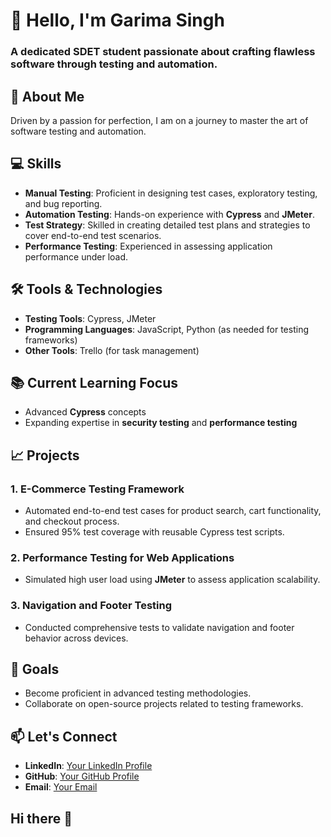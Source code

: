 # 👋 Hello, I'm Garima Singh
### A dedicated SDET student passionate about crafting flawless software through testing and automation.

## 🚀 About Me  
Driven by a passion for perfection, I am on a journey to master the art of software testing and automation.

## 💻 Skills  
- **Manual Testing**: Proficient in designing test cases, exploratory testing, and bug reporting.  
- **Automation Testing**: Hands-on experience with **Cypress** and **JMeter**.  
- **Test Strategy**: Skilled in creating detailed test plans and strategies to cover end-to-end test scenarios.  
- **Performance Testing**: Experienced in assessing application performance under load.  

## 🛠 Tools & Technologies  
- **Testing Tools**: Cypress, JMeter  
- **Programming Languages**: JavaScript, Python (as needed for testing frameworks)  
- **Other Tools**: Trello (for task management)  

## 📚 Current Learning Focus  
- Advanced **Cypress** concepts  
- Expanding expertise in **security testing** and **performance testing**  

## 📈 Projects  
### 1. **E-Commerce Testing Framework**  
- Automated end-to-end test cases for product search, cart functionality, and checkout process.  
- Ensured 95% test coverage with reusable Cypress test scripts.  

### 2. **Performance Testing for Web Applications**  
- Simulated high user load using **JMeter** to assess application scalability.  

### 3. **Navigation and Footer Testing**  
- Conducted comprehensive tests to validate navigation and footer behavior across devices.  

## 🌱 Goals  
- Become proficient in advanced testing methodologies.  
- Collaborate on open-source projects related to testing frameworks.  

## 📫 Let's Connect  
- **LinkedIn**: [Your LinkedIn Profile](#)  
- **GitHub**: [Your GitHub Profile](#)  
- **Email**: [Your Email](mailto:#)  
## Hi there 👋

<!--
**garimas7/garimas7** is a ✨ _special_ ✨ repository because its `README.md` (this file) appears on your GitHub profile.

Here are some ideas to get you started:

- 🔭 I’m currently working on ...
- 🌱 I’m currently learning ...
- 👯 I’m looking to collaborate on ...
- 🤔 I’m looking for help with ...
- 💬 Ask me about ...
- 📫 How to reach me: ...
- 😄 Pronouns: ...
- ⚡ Fun fact: ...
-->
